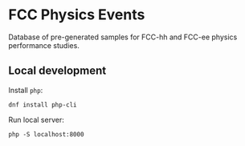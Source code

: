 # FCC Physics Events

Database of pre-generated samples for FCC-hh and FCC-ee physics performance
studies.


## Local development

Install `php`:
```
dnf install php-cli
```

Run local server:
```
php -S localhost:8000
```
